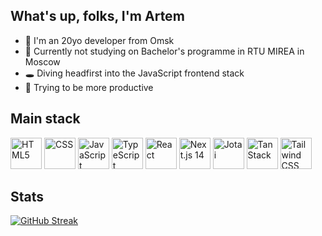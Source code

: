 ## What's up, folks, I'm Artem
- 👋 I'm an 20yo developer from Omsk
- 🌱 Currently not studying on Bachelor's programme in RTU MIREA in Moscow
- 🕳️ Diving headfirst into the JavaScript frontend stack
- 👀 Trying to be more productive

## Main stack
<div >
	<img width="50" src="https://icon.icepanel.io/Technology/svg/HTML5.svg" alt="HTML5" title="HTML5" />
	<img width="50" src="https://icon.icepanel.io/Technology/svg/CSS3.svg" alt="CSS" title="CSS" />
	<img width="50" src="https://icon.icepanel.io/Technology/svg/JavaScript.svg" alt="JavaScript" title="JavaScript" />
	<a href="https://www.typescriptlang.org/" style="text-decoration: none;">
		<img width="50" src="https://icon.icepanel.io/Technology/svg/TypeScript.svg" alt="TypeScript" title="TypeScript" />
	</a>
	<a href="https://react.dev/" style="text-decoration: none;">
		<img width="50" src="https://cdn.simpleicons.org/react" alt="React" title="React" />
	</a>
	<a href="https://nextjs.org/" style="text-decoration: none;">
		<img width="50" src="https://cdn.simpleicons.org/nextdotjs/black/white" alt="Next.js 14" title="Next.js 14" />
	</a>
	<a href="https://jotai.org/" style="text-decoration: none;">
		<img width="50" src="https://storage.googleapis.com/candycode/jotai/jotai-mascot.png" alt="Jotai" title="Jotai" />
	</a>
	<a href="https://tanstack.com/" style="text-decoration: none;">
		<img width="50" src="https://cottonbureau.com/image?path=sellers%2Foriginals%2F101860_tanner-linsley_8BFQ.png" alt="TanStack" title="TanStack" />
	</a>
	<a href="https://tailwindcss.com/" style="text-decoration: none;">
		<img width="50" src="https://cdn.simpleicons.org/tailwindcss" alt="Tailwind CSS" title="Tailwind CSS" />
	</a>
<!-- 	<a href="https://webpack.js.org/">
		<img width="50" src="https://icon.icepanel.io/Technology/svg/Webpack.svg" alt="Webpack" title="Webpack" />
	</a> -->
<!-- 	<a href="https://storybook.js.org/">
		<img width="50" src="https://icon.icepanel.io/Technology/svg/Storybook.svg" alt="Storybook" title="Storybook" />
	</a> -->
<!-- 	<a href="https://eslint.org/">
		<img width="50" src="https://icon.icepanel.io/Technology/svg/ESLint.svg" alt="ESLint" title="ESLint" />
	</a> -->
<!-- 	<a href="https://prettier.io/">
		<img width="50" src="https://prettier.io/icon.png" alt="Prettier" title="Prettier" />
	</a> -->
</div>

## Stats
<!-- [![GitHub Streak](http://github-readme-streak-stats.herokuapp.com?user=x3noku&theme=javascript&hide_border=true)](https://git.io/streak-stats) -->
[![GitHub Streak](http://github-readme-streak-stats.herokuapp.com?user=x3noku&theme=github-dark-blue&hide_border=true)](https://git.io/streak-stats)
